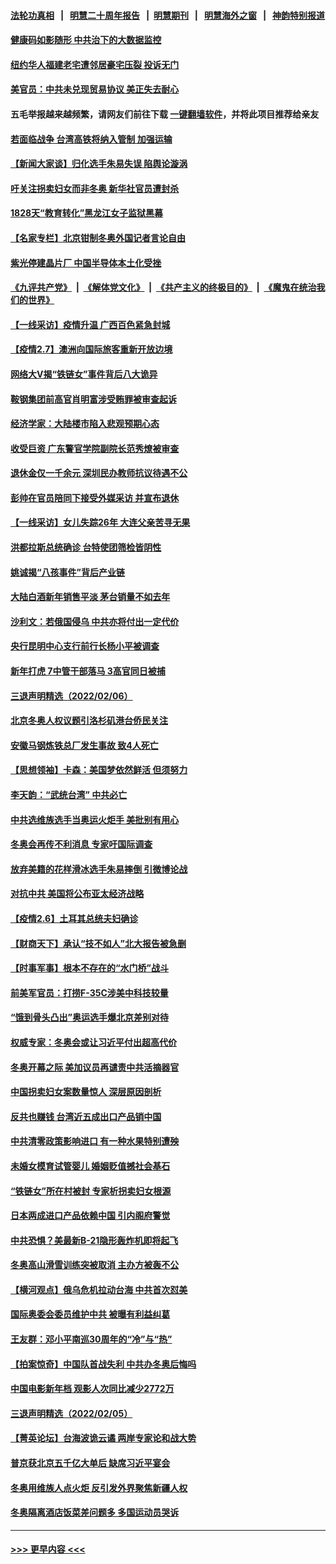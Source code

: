 #### [法轮功真相](https://github.com/gfw-breaker/truth/blob/master/README.md?t=0) &nbsp;&nbsp;|&nbsp;&nbsp; [明慧二十周年报告](https://github.com/gfw-breaker/mh-reports/blob/master/README.md?t=0) &nbsp;&nbsp;|&nbsp;&nbsp;[明慧期刊](https://github.com/gfw-breaker/mh-qikan) &nbsp;&nbsp;|&nbsp;&nbsp; [明慧海外之窗](https://github.com/gfw-breaker/mh-news/blob/master/README.md?t=0) &nbsp;&nbsp;|&nbsp;&nbsp; [神韵特别报道](https://github.com/gfw-breaker/mh-news/blob/master/shenyun.md?t=0)
#### [健康码如影随形 中共治下的大数据监控](../pages/nsc413/n13561006.md?t=02080100) 
#### [纽约华人福建老宅遭邻居豪宅压裂 投诉无门](../pages/nsc413/n13559986.md?t=02080100) 
#### [美官员：中共未兑现贸易协议 美正失去耐心](../pages/nsc413/n13560827.md?t=02080100) 
#### 五毛举报越来越频繁，请网友们前往下载 [一键翻墙软件](https://github.com/gfw-breaker/ssr-accounts)，并将此项目推荐给亲友
#### [若面临战争 台湾高铁将纳入管制 加强运输](../pages/nsc413/n13560417.md?t=02080100) 
#### [【新闻大家谈】归化选手朱易失误 陷舆论漩涡](../pages/nsc413/n13560820.md?t=02080100) 
#### [吁关注拐卖妇女而非冬奥 新华社官员遭封杀](../pages/nsc413/n13560730.md?t=02080100) 
#### [1828天“教育转化”黑龙江女子监狱黑幕](../pages/nsc413/n13536804.md?t=02080100) 
#### [【名家专栏】北京钳制冬奥外国记者言论自由](../pages/nsc413/n13558602.md?t=02080100) 
#### [紫光停建晶片厂 中国半导体本土化受挫](../pages/nsc413/n13560500.md?t=02080100) 
#### [《九评共产党》](https://github.com/begood0513/9ping.md/blob/master/README.md) &nbsp;|&nbsp; [《解体党文化》](../../../../jtdwh.md/blob/master/README.md)  &nbsp;|&nbsp; [《共产主义的终极目的》](../../../../gczydzjmd.md/blob/master/README.md) &nbsp;|&nbsp; [《魔鬼在统治我们的世界》](../../../../mgztzwmdsj.md/blob/master/README.md) 
#### [【一线采访】疫情升温 广西百色紧急封城](../pages/nsc413/n13560185.md?t=02080100) 
#### [【疫情2.7】澳洲向国际旅客重新开放边境](../pages/nsc413/n13560331.md?t=02080100) 
#### [网络大V揭“铁链女”事件背后八大诡异](../pages/nsc413/n13560385.md?t=02080100) 
#### [鞍钢集团前高官肖明富涉受贿罪被审查起诉](../pages/nsc413/n13560378.md?t=02080100) 
#### [经济学家：大陆楼市陷入悲观预期心态](../pages/nsc413/n13560286.md?t=02080100) 
#### [收受巨资 广东警官学院副院长范秀燎被审查](../pages/nsc413/n13560291.md?t=02080100) 
#### [退休金仅一千余元 深圳民办教师抗议待遇不公](../pages/nsc413/n13560187.md?t=02080100) 
#### [彭帅在官员陪同下接受外媒采访 并宣布退休](../pages/nsc413/n13559733.md?t=02080100) 
#### [【一线采访】女儿失踪26年 大连父亲苦寻无果](../pages/nsc413/n13558137.md?t=02080100) 
#### [洪都拉斯总统确诊 台特使团筛检皆阴性](../pages/nsc413/n13559781.md?t=02080100) 
#### [姚诚揭“八孩事件”背后产业链](../pages/nsc413/n13559953.md?t=02080100) 
#### [大陆白酒新年销售平淡 茅台销量不如去年](../pages/nsc413/n13559482.md?t=02080100) 
#### [沙利文：若俄国侵乌 中共亦将付出一定代价](../pages/nsc413/n13559224.md?t=02080100) 
#### [央行昆明中心支行前行长杨小平被调查](../pages/nsc413/n13559585.md?t=02080100) 
#### [新年打虎 7中管干部落马 3高官同日被捕](../pages/nsc413/n13560915.md?t=02080100) 
#### [三退声明精选（2022/02/06）](../pages/nsc413/n13559626.md?t=02080100) 
#### [北京冬奥人权议题引洛杉矶港台侨民关注](../pages/nsc413/n13559533.md?t=02080100) 
#### [安徽马钢炼铁总厂发生事故 致4人死亡](../pages/nsc413/n13559406.md?t=02080100) 
#### [【思想领袖】卡森：美国梦依然鲜活 但须努力](../pages/nsc413/n13521038.md?t=02080100) 
#### [李天韵：“武统台湾” 中共必亡](../pages/nsc413/n13531538.md?t=02080100) 
#### [中共选维族选手当奥运火炬手 美批别有用心](../pages/nsc413/n13559004.md?t=02080100) 
#### [冬奥会再传不利消息 专家吁国际调查](../pages/nsc413/n13558591.md?t=02080100) 
#### [放弃美籍的花样滑冰选手朱易摔倒 引微博论战](../pages/nsc413/n13558894.md?t=02080100) 
#### [对抗中共 美国将公布亚太经济战略](../pages/nsc413/n13558807.md?t=02080100) 
#### [【疫情2.6】土耳其总统夫妇确诊](../pages/nsc413/n13558296.md?t=02080100) 
#### [【财商天下】承认“技不如人”北大报告被急删](../pages/nsc413/n13557233.md?t=02080100) 
#### [【时事军事】根本不存在的“水门桥”战斗](../pages/nsc413/n13558003.md?t=02080100) 
#### [前美军官员：打捞F-35C涉美中科技较量](../pages/nsc413/n13558191.md?t=02080100) 
#### [“饿到骨头凸出”奥运选手爆北京差别对待](../pages/nsc413/n13558409.md?t=02080100) 
#### [权威专家：冬奥会或让习近平付出超高代价](../pages/nsc413/n13556047.md?t=02080100) 
#### [冬奥开幕之际 美加议员再谴责中共活摘器官](../pages/nsc413/n13557724.md?t=02080100) 
#### [中国拐卖妇女案数量惊人 深层原因剖析](../pages/nsc413/n13558230.md?t=02080100) 
#### [反共也赚钱 台湾近五成出口产品销中国](../pages/nsc413/n13558140.md?t=02080100) 
#### [中共清零政策影响进口 有一种水果特别遭殃](../pages/nsc413/n13557553.md?t=02080100) 
#### [未婚女模育试管婴儿 婚姻贬值撼社会基石](../pages/nsc413/n13558083.md?t=02080100) 
#### [“铁链女”所在村被封 专家析拐卖妇女根源](../pages/nsc413/n13557973.md?t=02080100) 
#### [日本两成进口产品依赖中国 引内阁府警觉](../pages/nsc413/n13558047.md?t=02080100) 
#### [中共恐惧？美最新B-21隐形轰炸机即将起飞](../pages/nsc413/n13552124.md?t=02080100) 
#### [冬奥高山滑雪训练突被取消 主办方被轰不公](../pages/nsc413/n13557975.md?t=02080100) 
#### [【横河观点】俄乌危机拉动台海 中共首次怼美](../pages/nsc413/n13557928.md?t=02080100) 
#### [国际奥委会委员维护中共 被曝有利益纠葛](../pages/nsc413/n13557473.md?t=02080100) 
#### [王友群：邓小平南巡30周年的“冷”与“热”](../pages/nsc413/n13557589.md?t=02080100) 
#### [【拍案惊奇】中国队首战失利 中共办冬奥后悔吗](../pages/nsc413/n13557544.md?t=02080100) 
#### [中国电影新年档 观影人次同比减少2772万](../pages/nsc413/n13557470.md?t=02080100) 
#### [三退声明精选（2022/02/05）](../pages/nsc413/n13557568.md?t=02080100) 
#### [【菁英论坛】台海波诡云谲 两岸专家论和战大势](../pages/nsc413/n13557538.md?t=02080100) 
#### [普京获北京五千亿大单后 缺席习近平宴会](../pages/nsc413/n13557271.md?t=02080100) 
#### [冬奥用维族人点火炬 反引发外界聚焦新疆人权](../pages/nsc413/n13556945.md?t=02080100) 
#### [冬奥隔离酒店饭菜差问题多 多国运动员哭诉](../pages/nsc413/n13557217.md?t=02080100) 

----
#### [ >>> 更早内容 <<< ](../indexes/nsc413-earlier.md)
